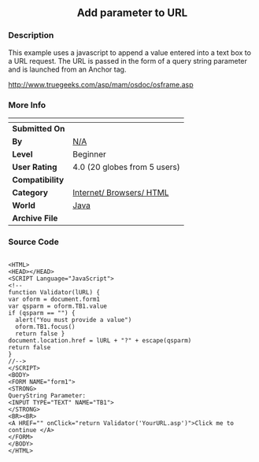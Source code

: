 ﻿<div align="center">

## Add parameter to URL


</div>

### Description

This example uses a javascript to append a value entered into a text box to a URL request. The URL is passed in the form of a query string parameter and is launched from an Anchor tag.

http://www.truegeeks.com/asp/mam/osdoc/osframe.asp
 
### More Info
 


<span>             |<span>
---                |---
**Submitted On**   |
**By**             |[N/A](https://github.com/Planet-Source-Code/PSCIndex/blob/master/ByAuthor/empty.md)
**Level**          |Beginner
**User Rating**    |4.0 (20 globes from 5 users)
**Compatibility**  |
**Category**       |[Internet/ Browsers/ HTML](https://github.com/Planet-Source-Code/PSCIndex/blob/master/ByCategory/internet-browsers-html__2-68.md)
**World**          |[Java](https://github.com/Planet-Source-Code/PSCIndex/blob/master/ByWorld/java.md)
**Archive File**   |[](https://github.com/Planet-Source-Code/add-parameter-to-url__2-1775/archive/master.zip)





### Source Code

```

<HTML>
<HEAD></HEAD>
<SCRIPT Language="JavaScript">
<!--
function Validator(lURL) {
var oform = document.form1
var qsparm = oform.TB1.value
if (qsparm == "") {
  alert("You must provide a value")
  oform.TB1.focus()
  return false }
document.location.href = lURL + "?" + escape(qsparm)
return false
}
//-->
</SCRIPT>
<BODY>
<FORM NAME="form1">
<STRONG>
QueryString Parameter:
<INPUT TYPE="TEXT" NAME="TB1">
</STRONG>
<BR><BR>
<A HREF="" onClick="return Validator('YourURL.asp')">Click me to continue </A>
</FORM>
</BODY>
</HTML>
```

